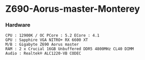 # Z690-Aorus-master-Monterey
### Hardware
```
CPU : 12900K / OC PCore : 5.2 ECore : 4.1
GPU : Sapphire VGA NITRO+ RX 6600 XT
M/B : Gigabyte Z690 Aorus master
RAM : 2 x Crucial 16GB Unbuffered DDR5 4800MHz CL40 DIMM
Audio : Realtek® ALC1220-VB CODEC
```